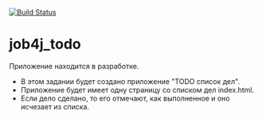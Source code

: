 [![Build Status](https://app.travis-ci.com/SlartiBartFast-art/job4j_todo.svg?branch=main)](https://app.travis-ci.com/SlartiBartFast-art/job4j_todo)


# job4j_todo

Приложение находится в разработке. 
- В этом задании  будет создано приложение "TODO список дел".
- Приложение  будет имеет одну страницу со списком дел index.html.
- Если дело сделано, то его отмечают, как выполненное и оно исчезает из списка.